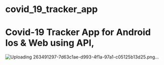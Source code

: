 # covid_19_tracker_app

# Covid-19 Tracker App for Android Ios & Web using API,

![Uploading 263491297-7d63c1ae-d993-4f1a-97a1-c05125b13d25.png…]()

